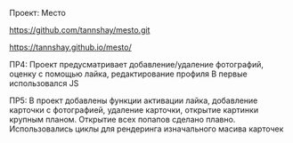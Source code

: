 Проект: Место

https://github.com/tannshay/mesto.git

https://tannshay.github.io/mesto/

ПР4: Проект предусматривает добавление/удаление фотографий, оценку с помощью лайка, редактирование профиля
В первые использовался JS

ПР5: В проект добавлены функции активации лайка, добавление карточки с фотографией, удаление карточки, открытие картинки крупным планом. Открытие всех попапов сделано плавно. Использовались циклы для рендеринга изначального масива карточек